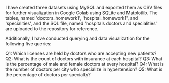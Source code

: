 I have created three datasets using MySQL and exported them as CSV files for further visualization in Google Colab using SQLite and Matplotlib. 
The tables, named 'doctors_homework1', 'hospital_homework1', and 'specialities', and the SQL file, named 'hospitals doctors and specialities' are uploaded to the repository for reference.

Additionally, I have conducted querying and data visualization for the following five queries:

Q1: Which licenses are held by doctors who are accepting new patients?
Q2: What is the count of doctors with insurance at each hospital?
Q3: What is the percentage of male and female doctors at every hospital?
Q4: What is the number of doctors per city who specialize in hypertension?
Q5: What is the percentage of doctors per specialty?
